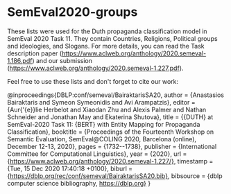 # SemEval2020-groups
These lists were used for the Duth propaganda classification model in SemEval 2020 Task 11. They contain Countries, Religions, Political groups and ideologies, and Slogans. 
For more details, you can read the Task description paper (https://www.aclweb.org/anthology/2020.semeval-1.186.pdf) and our submission (https://www.aclweb.org/anthology/2020.semeval-1.227.pdf).

Feel free to use these lists and don't forget to cite our work:


@inproceedings{DBLP:conf/semeval/BairaktarisSA20,
  author    = {Anastasios Bairaktaris and
               Symeon Symeonidis and
               Avi Arampatzis},
  editor    = {Aur{\'{e}}lie Herbelot and
               Xiaodan Zhu and
               Alexis Palmer and
               Nathan Schneider and
               Jonathan May and
               Ekaterina Shutova},
  title     = {{DUTH} at SemEval-2020 Task 11: {BERT} with Entity Mapping for Propaganda
               Classification},
  booktitle = {Proceedings of the Fourteenth Workshop on Semantic Evaluation, SemEval@COLING
               2020, Barcelona (online), December 12-13, 2020},
  pages     = {1732--1738},
  publisher = {International Committee for Computational Linguistics},
  year      = {2020},
  url       = {https://www.aclweb.org/anthology/2020.semeval-1.227/},
  timestamp = {Tue, 15 Dec 2020 17:40:18 +0100},
  biburl    = {https://dblp.org/rec/conf/semeval/BairaktarisSA20.bib},
  bibsource = {dblp computer science bibliography, https://dblp.org}
}
